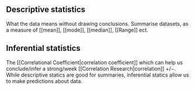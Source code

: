 
## Descriptive statistics
What the data means without drawing conclusions. Summarise datasets, as a measure of [[mean]], [[mode]], [[median]], [[Range]] ect.
## Inferential statistics
The [[Correlational Coefficient|correlation coefficient]] which can help us conclude/infer a strong/week [[Correlation Research|correlation]] $+/-$. While descriptive statics are good for summaries, inferential statics allow us to make predictions about data.